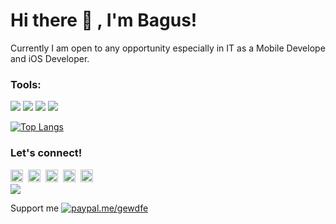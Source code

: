 # Hi there 👋 , I'm Bagus!
Currently I am open to any opportunity especially in IT as a Mobile Develope and iOS Developer. 

### Tools:
<p>
    <img src="https://img.shields.io/badge/OS-MacOS-blue?&logo=apple" />
    <img src="https://img.shields.io/badge/Code-Swift-blue?&logo=swift" />
    <img src="https://img.shields.io/badge/IDE-Xcode-blue?&logo=xcode" />
    <img src="https://img.shields.io/badge/Text%20Editor-Visual%20Studio%20Code-blue?&logo=visual%20studio%20code&logoColor=blue" />
</p>

[![Top Langs](https://github-readme-stats.vercel.app/api/top-langs/?username=bagusfe&layout=compact)](https://github.com/bagusfe/github-readme-stats)

### Let's connect!
<p>
    <a href="https://www.linkedin.com/in/bagusfedotid" target="blank"><img src="https://cdn.jsdelivr.net/npm/simple-icons@3.4.0/icons/linkedin.svg" height="20" /></a>&nbsp;
    <a href="https://twitter.com/bagusfedotid" target="blank"><img src="https://cdn.jsdelivr.net/npm/simple-icons@3.4.0/icons/twitter.svg" height="20" /></a>&nbsp;
    <a href="https://www.youtube.com/c/isjustyoga1" target="blank"><img src="https://cdn.jsdelivr.net/npm/simple-icons@3.4.0/icons/youtube.svg" height="20" /></a>&nbsp;
    <a href="https://www.instagram.com/bagusfe.id/" target="blank"><img src="https://cdn.jsdelivr.net/npm/simple-icons@3.4.0/icons/instagram.svg" height="20" /></a>&nbsp;
    <a href="http://api.whatsapp.com/send?phone=6281250510066&text=Hello%20Bagus!%20" target="blank"><img src="https://cdn.jsdelivr.net/npm/simple-icons@3.4.0/icons/whatsapp.svg" height="20" /></a>
    <br>
    <a href="https://bagusfe.id" target="blank"><img src="https://img.shields.io/badge/Website-https://bagusfe.id-green?" /></a>
</p>

Support me [![paypal.me/gewdfe](https://ionicabizau.github.io/badges/paypal.svg)](https://www.paypal.me/gewdfe) 
<!--
**bagusfe/bagusfe** is a ✨ _special_ ✨ repository because its `README.md` (this file) appears on your GitHub profile.

Here are some ideas to get you started:

- 🔭 I’m currently working on ...
- 🌱 I’m currently learning ...
- 👯 I’m looking to collaborate on ...
- 🤔 I’m looking for help with ...
- 💬 Ask me about ...
- 📫 How to reach me: ...
- 😄 Pronouns: ...
- ⚡ Fun fact: ...
-->
